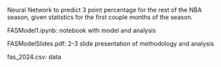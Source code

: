 Neural Network to predict 3 point percentage for the rest of the NBA season, given statistics for the first couple months of the season.

FASModel1.ipynb: notebook with model and analysis

FASModelSlides.pdf: 2-3 slide presentation of methodology and analysis

fas_2024.csv: data
